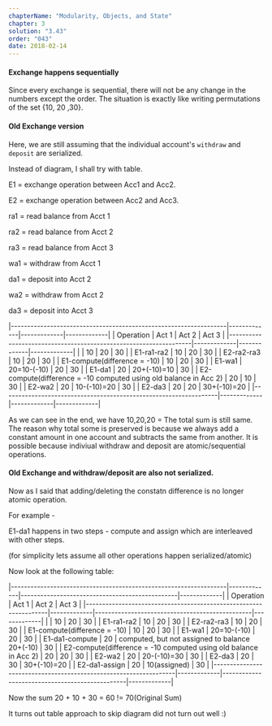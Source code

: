 ```yaml
---
chapterName: "Modularity, Objects, and State"
chapter: 3
solution: "3.43"
order: "043"
date: 2018-02-14 
---
```


#### Exchange happens sequentially

Since every exchange is sequential, there will not be any change in the numbers except the order. The situation is exactly like writing permutations of the set {10, 20 ,30}.

#### Old Exchange version

Here, we are still assuming that the individual account's `withdraw` and `deposit` are serialized.

Instead of diagram, I shall try with table.

E1 = exchange operation between Acc1 and Acc2.

E2 = exchange operation between Acc2 and Acc3.

ra1 = read balance from Acct 1

ra2 = read balance from Acct 2

ra3 = read balance from Acct 3

wa1 = withdraw from Acct 1

da1 = deposit into Acct 2

wa2 = withdraw from Acct 2

da3 = deposit into Acct 3

|------------------------------------------------------------------|-------------|-------------|-------------|
| Operation                                                        | Act 1       | Act 2       | Act 3       |
|------------------------------------------------------------------|-------------|-------------|-------------|
|                                                                  | 10          | 20          | 30          |
| E1-ra1-ra2                                                       | 10          | 20          | 30          |
| E2-ra2-ra3                                                       | 10          | 20          | 30          |
| E1-compute(difference = -10)                                     | 10          | 20          | 30          |
| E1-wa1                                                           | 20=10-(-10) | 20          | 30          |
| E1-da1                                                           | 20          | 20+(-10)=10 | 30          |
| E2-compute(difference = -10 computed using old balance in Acc 2) | 20          | 10          | 30          |
| E2-wa2                                                           | 20          | 10-(-10)=20 | 30          |
| E2-da3                                                           | 20          | 20          | 30+(-10)=20 |
|------------------------------------------------------------------|-------------|-------------|-------------|


As we can see in the end, we have 10,20,20 = The total sum is still same. The reason why total some is preserved is because we always add a constant amount in one account and subtracts the same from another. It is possible because indiviual withdraw and deposit are atomic/sequential operations.

#### Old Exchange and withdraw/deposit are also not serialized.

Now as I said that adding/deleting the constatn difference is no longer atomic operation. 

For example - 

E1-da1 happens in two steps - compute and assign which are interleaved with other steps.

(for simplicity lets assume all other operations happen serialized/atomic)

Now look at the following table:


|------------------------------------------------------------------|-------------|------------------------------------------------|-------------|
| Operation                                                        | Act 1       | Act 2                                          | Act 3       |
|------------------------------------------------------------------|-------------|------------------------------------------------|-------------|
|                                                                  | 10          | 20                                             | 30          |
| E1-ra1-ra2                                                       | 10          | 20                                             | 30          |
| E2-ra2-ra3                                                       | 10          | 20                                             | 30          |
| E1-compute(difference = -10)                                     | 10          | 20                                             | 30          |
| E1-wa1                                                           | 20=10-(-10) | 20                                             | 30          |
| E1-da1-compute                                                   | 20          | computed, but not assigned to balance 20+(-10) | 30          |
| E2-compute(difference = -10 computed using old balance in Acc 2) | 20          | 20                                             | 30          |
| E2-wa2                                                           | 20          | 20-(-10)=30                                    | 30          |
| E2-da3                                                           | 20          | 30                                             | 30+(-10)=20 |
| E2-da1-assign                                                    | 20          | 10(assigned)                                   | 30          |
|------------------------------------------------------------------|-------------|------------------------------------------------|-------------|

Now the sum 20 + 10 + 30 = 60 != 70(Original Sum)


It turns out table approach to skip diagram did not turn out well :)

